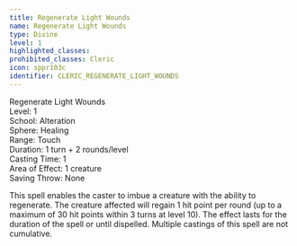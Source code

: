 ```yaml
---
title: Regenerate Light Wounds
name: Regenerate Light Wounds
type: Divine
level: 1
highlighted_classes: 
prohibited_classes: Cleric
icon: sppr103c
identifier: CLERIC_REGENERATE_LIGHT_WOUNDS
---
```

Regenerate Light Wounds  
Level: 1  
School: Alteration  
Sphere: Healing  
Range: Touch  
Duration: 1 turn + 2 rounds/level  
Casting Time: 1  
Area of Effect: 1 creature  
Saving Throw: None  
  
This spell enables the caster to imbue a creature with the ability to regenerate. The creature affected will regain 1 hit point per round (up to a maximum of 30 hit points within 3 turns at level 10). The effect lasts for the duration of the spell or until dispelled. Multiple castings of this spell are not cumulative.  
